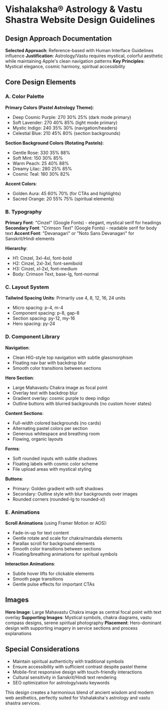 # Vishalaksha® Astrology & Vastu Shastra Website Design Guidelines

## Design Approach Documentation
**Selected Approach**: Reference-based with Human Interface Guidelines influence
**Justification**: Astrology/Vastu requires mystical, colorful aesthetic while maintaining Apple's clean navigation patterns
**Key Principles**: Mystical elegance, cosmic harmony, spiritual accessibility

## Core Design Elements

### A. Color Palette
**Primary Colors (Pastel Astrology Theme)**:
- Deep Cosmic Purple: 270 30% 25% (dark mode primary)
- Soft Lavender: 270 40% 85% (light mode primary)
- Mystic Indigo: 240 35% 30% (navigation/headers)
- Celestial Blue: 210 45% 80% (section backgrounds)

**Section Background Colors (Rotating Pastels)**:
- Gentle Rose: 330 35% 88% 
- Soft Mint: 150 30% 85%
- Warm Peach: 25 40% 88%
- Dreamy Lilac: 280 25% 85%
- Cosmic Teal: 180 30% 82%

**Accent Colors**:
- Golden Aura: 45 60% 70% (for CTAs and highlights)
- Sacred Orange: 20 55% 75% (spiritual elements)

### B. Typography
**Primary Font**: "Cinzel" (Google Fonts) - elegant, mystical serif for headings
**Secondary Font**: "Crimson Text" (Google Fonts) - readable serif for body text
**Accent Font**: "Devanagari" or "Noto Sans Devanagari" for Sanskrit/Hindi elements

**Hierarchy**:
- H1: Cinzel, 3xl-4xl, font-bold
- H2: Cinzel, 2xl-3xl, font-semibold  
- H3: Cinzel, xl-2xl, font-medium
- Body: Crimson Text, base-lg, font-normal

### C. Layout System
**Tailwind Spacing Units**: Primarily use 4, 8, 12, 16, 24 units
- Micro spacing: p-4, m-4
- Component spacing: p-8, gap-8
- Section spacing: py-12, my-16
- Hero spacing: py-24

### D. Component Library

**Navigation**: 
- Clean HIG-style top navigation with subtle glassmorphism
- Floating nav bar with backdrop blur
- Smooth color transitions between sections

**Hero Section**:
- Large Mahavastu Chakra image as focal point
- Overlay text with backdrop blur
- Gradient overlay: cosmic purple to deep indigo
- Outline buttons with blurred backgrounds (no custom hover states)

**Content Sections**:
- Full-width colored backgrounds (no cards)
- Alternating pastel colors per section
- Generous whitespace and breathing room
- Flowing, organic layouts

**Forms**:
- Soft rounded inputs with subtle shadows
- Floating labels with cosmic color scheme
- File upload areas with mystical styling

**Buttons**:
- Primary: Golden gradient with soft shadows
- Secondary: Outline style with blur backgrounds over images
- Rounded corners (rounded-lg to rounded-xl)

### E. Animations
**Scroll Animations** (using Framer Motion or AOS):
- Fade-in-up for text content
- Gentle rotate and scale for chakra/mandala elements  
- Parallax scroll for background elements
- Smooth color transitions between sections
- Floating/breathing animations for spiritual symbols

**Interaction Animations**:
- Subtle hover lifts for clickable elements
- Smooth page transitions
- Gentle pulse effects for important CTAs

## Images
**Hero Image**: Large Mahavastu Chakra image as central focal point with text overlay
**Supporting Images**: Mystical symbols, chakra diagrams, vastu compass designs, serene spiritual photography
**Placement**: Hero-dominant design with supporting imagery in service sections and process explanations

## Special Considerations
- Maintain spiritual authenticity with traditional symbols
- Ensure accessibility with sufficient contrast despite pastel theme
- Mobile-first responsive design with touch-friendly interactions  
- Cultural sensitivity in Sanskrit/Hindi text rendering
- SEO optimization for astrology/vastu keywords

This design creates a harmonious blend of ancient wisdom and modern web aesthetics, perfectly suited for Vishalaksha's astrology and vastu shastra services.